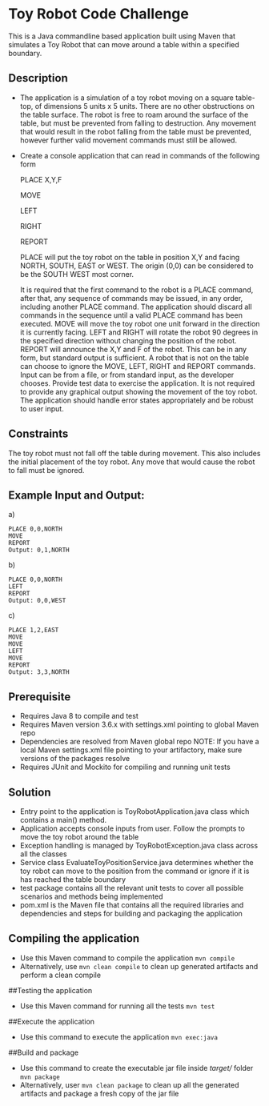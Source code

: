 # Toy Robot Code Challenge

This is a Java commandline based application built using Maven that simulates a Toy Robot that can move around a table
within a specified boundary. 

## Description
- The application is a simulation of a toy robot moving on a square table-top, of dimensions 5 units x 5 units. There are no
other obstructions on the table surface. The robot is free to roam around the surface of the table, but must be prevented
from falling to destruction. Any movement that would result in the robot falling from the table must be prevented,
however further valid movement commands must still be allowed.

- Create a console application that can read in commands of the following form

  PLACE X,Y,F

  MOVE

  LEFT

  RIGHT

  REPORT

    
    PLACE will put the toy robot on the table in position X,Y and facing NORTH, SOUTH, EAST or WEST. The origin (0,0)
    can be considered to be the SOUTH WEST most corner.

    It is required that the first command to the robot is a PLACE command, after that, any sequence of commands may 
    be issued, in any order, including another PLACE command. The
    application should discard all commands in the sequence until a valid PLACE command has been executed.
    MOVE will move the toy robot one unit forward in the direction it is currently facing.
    LEFT and RIGHT will rotate the robot 90 degrees in the specified direction without changing the position of the robot.
    REPORT will announce the X,Y and F of the robot. This can be in any form, but standard output is sufficient.
    A robot that is not on the table can choose to ignore the MOVE, LEFT, RIGHT and REPORT commands.
    Input can be from a file, or from standard input, as the developer chooses.
    Provide test data to exercise the application.
    It is not required to provide any graphical output showing the movement of the toy robot.
    The application should handle error states appropriately and be robust to user input.

## Constraints
  The toy robot must not fall off the table during movement. This also includes the initial placement of the toy robot. Any
  move that would cause the robot to fall must be ignored.

## Example Input and Output:
a)

    PLACE 0,0,NORTH
    MOVE
    REPORT
    Output: 0,1,NORTH


b)

    PLACE 0,0,NORTH
    LEFT
    REPORT
    Output: 0,0,WEST
c)

    PLACE 1,2,EAST
    MOVE
    MOVE
    LEFT
    MOVE
    REPORT
    Output: 3,3,NORTH


## Prerequisite
- Requires Java 8 to compile and test
- Requires Maven version 3.6.x with settings.xml pointing to global Maven repo
- Dependencies are resolved from Maven global repo
  NOTE: If you have a local Maven settings.xml file pointing to your artifactory, make sure versions of the packages resolve
- Requires JUnit and Mockito for compiling and running unit tests

## Solution
- Entry point to the application is ToyRobotApplication.java class which contains a main() method.
- Application accepts console inputs from user. Follow the prompts to move the toy robot around the table
- Exception handling is managed by ToyRobotException.java class across all the classes
- Service class EvaluateToyPositionService.java determines whether the toy robot can move to the position from the 
  command or ignore if it is has reached the table boundary
- test package contains all the relevant unit tests to cover all possible scenarios and methods being implemented
- pom.xml is the Maven file that contains all the required libraries and dependencies and steps for building and packaging
  the application

## Compiling the application
- Use this Maven command to compile the application `mvn compile`
- Alternatively, use `mvn clean compile` to clean up generated artifacts and perform a clean compile

##Testing the application
- Use this Maven command for running all the tests `mvn test`

##Execute the application
- Use this command to execute the application `mvn exec:java`

##Build and package
- Use this command to create the executable jar file inside *target/* folder `mvn package`
- Alternatively, user `mvn clean package` to clean up all the generated artifacts and package a fresh copy of the jar file